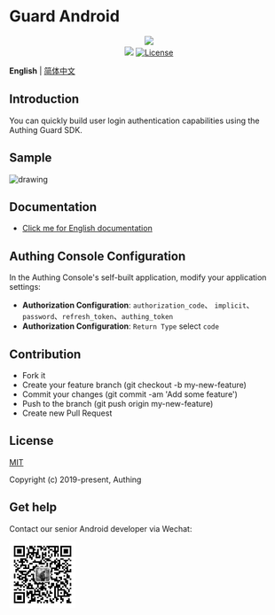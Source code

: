 # Guard Android

<div align=center>
  <img width="250" src="https://files.authing.co/authing-console/authing-logo-new-20210924.svg" />
</div>

<div align="center">
    <a href="https://forum.authing.cn/" target="_blank"><img src="https://img.shields.io/badge/chat-forum-blue" /></a>
    <a href="https://opensource.org/licenses/MIT" target="_blank"><img src="https://img.shields.io/badge/License-MIT-success" alt="License"></a>
</div>

**English** | [简体中文](./README.zh-CN.md)

## Introduction

You can quickly build user login authentication capabilities using the Authing Guard SDK.

## Sample

<img src="https://cdn.authing.co/authing-docs-v2/1.3.88/assets/img/standard.fd9833cd.png" alt="drawing" width="280" />

## Documentation

- [Click me for English documentation](https://docs.authing.cn/v2/en/reference/sdk-for-android/)

## Authing Console Configuration

In the Authing Console's self-built application, modify your application settings:

- **Authorization Configuration**: `authorization_code`、 `implicit`、 `password`、`refresh_token`、`authing_token`
- **Authorization Configuration**: `Return Type` select `code`

## Contribution

- Fork it
- Create your feature branch (git checkout -b my-new-feature)
- Commit your changes (git commit -am 'Add some feature')
- Push to the branch (git push origin my-new-feature)
- Create new Pull Request

## License

[MIT](https://opensource.org/licenses/MIT)

Copyright (c) 2019-present, Authing

## Get help

Contact our senior Android developer via Wechat:

<img width="120" src="./doc/images/zhongjiahui.jpg">